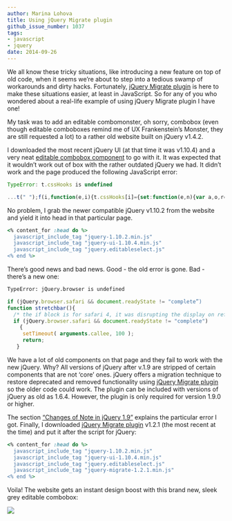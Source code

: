 ```yaml
---
author: Marina Lohova
title: Using jQuery Migrate plugin
github_issue_number: 1037
tags:
- javascript
- jquery
date: 2014-09-26
---
```




We all know these tricky situations, like introducing a new feature on top of old code, when it seems we’re about to step into a tedious swamp of workarounds and dirty hacks. Fortunately, [jQuery Migrate plugin](http://jquery.com/upgrade-guide/1.9/#jquery-migrate-plugin) is here to make these situations easier, at least in JavaScript. So for any of you who wondered about a real-life example of using jQuery Migrate plugin I have one!

My task was to add an editable combomonster, oh sorry, combobox (even though editable comboboxes remind me of UX Frankenstein’s Monster, they are still requested a lot) to a rather old website built on jQuery v1.4.2.

I downloaded the most recent jQuery UI (at that time it was v1.10.4) and a very neat [editable combobox component](https://github.com/jquery/jquery-ui/blob/master/demos/autocomplete/combobox.html) to go with it. It was expected that it wouldn’t work out of box with the rather outdated jQuery we had. It didn’t work and the page produced the following JavaScript error:

```javascript
TypeError: t.cssHooks is undefined
```
```javascript
...t(" ");f(i,function(e,i){t.cssHooks[i]={set:function(e,n){var a,o,r="";if("trans...
```

No problem, I grab the newer compatible jQuery v1.10.2 from the website and yield it into head in that particular page.

```ruby
<% content_for :head do %>
  javascript_include_tag "jquery-1.10.2.min.js"
  javascript_include_tag "jquery-ui-1.10.4.min.js"
  javascript_include_tag "jquery.editableselect.js"
<% end %>
```
There’s good news and bad news. Good - the old error is gone. Bad - there’s a new one:

```html
TypeError: jQuery.browser is undefined
```
```javascript
if (jQuery.browser.safari && document.readyState != "complete”)
function stretchbar(){
  /* the if block is for safari 4, it was disrupting the display on refresh. */
  if (jQuery.browser.safari && document.readyState != "complete")
    {
     setTimeout( arguments.callee, 100 );
     return;
   }
```
We have a lot of old components on that page and they fail to work with the new jQuery. Why? All versions of jQuery after v.1.9 are stripped of certain components that are not ‘core’ ones. jQuery offers a migration technique to restore deprecated and removed functionality using [jQuery Migrate plugin](http://jquery.com/upgrade-guide/1.9/#jquery-migrate-plugin) so the older code could work. The plugin can be included with versions of jQuery as old as 1.6.4. However, the plugin is only required for version 1.9.0 or higher.

The section [“Changes of Note in jQuery 1.9”](http://jquery.com/upgrade-guide/1.9/#jquery-browser-removed) explains the particular error I got. Finally, I downloaded [jQuery Migrate plugin](https://github.com/jquery/jquery-migrate/) v1.2.1 (the most recent at the time) and put it after the script for jQuery:

```ruby
<% content_for :head do %>
  javascript_include_tag "jquery-1.10.2.min.js"
  javascript_include_tag "jquery-ui-1.10.4.min.js"
  javascript_include_tag "jquery.editableselect.js"
  javascript_include_tag "jquery-migrate-1.2.1.min.js"
<% end %>
```

Voila! The website gets an instant design boost with this brand new, sleek grey editable combobox:

<a href="/blog/2014/09/using-jquery-migrate-plugin/image-0-big.png" imageanchor="1"><img border="0" src="/blog/2014/09/using-jquery-migrate-plugin/image-0.png"/></a>


